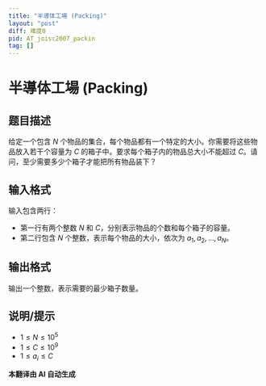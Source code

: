 ```yaml
---
title: "半導体工場 (Packing)"
layout: "post"
diff: 难度0
pid: AT_joisc2007_packin
tag: []
---
```


# 半導体工場 (Packing)

## 题目描述

给定一个包含 $N$ 个物品的集合，每个物品都有一个特定的大小。你需要将这些物品放入若干个容量为 $C$ 的箱子中。要求每个箱子内的物品总大小不能超过 $C$。请问，至少需要多少个箱子才能把所有物品装下？

## 输入格式

输入包含两行：

- 第一行有两个整数 $N$ 和 $C$，分别表示物品的个数和每个箱子的容量。
- 第二行包含 $N$ 个整数，表示每个物品的大小，依次为 $a_1, a_2, \ldots, a_N$。

## 输出格式

输出一个整数，表示需要的最少箱子数量。

## 说明/提示

- $1 \le N \le 10^5$
- $1 \le C \le 10^9$
- $1 \le a_i \le C$

 **本翻译由 AI 自动生成**

